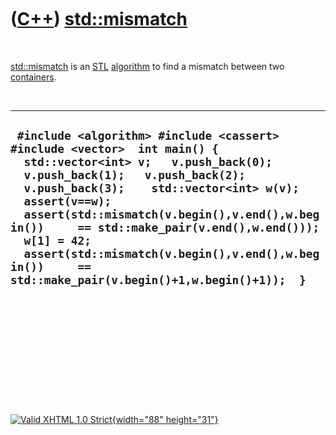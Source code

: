 



 

 

 

 

 

([C++](Cpp.htm)) [std::mismatch](CppMismatch.htm)
=================================================

 

[std::mismatch](CppMismatch.htm) is an [STL](CppStl.htm)
[algorithm](CppAlgorithm.htm) to find a mismatch between two
[containers](CppContainer.htm).

 

  ------------------------------------------------------------------------------------------------------------------------------------------------------------------------------------------------------------------------------------------------------------------------------------------------------------------------------------------------------------------------------------------------------------------------------------------
  ` #include <algorithm> #include <cassert> #include <vector>  int main() {   std::vector<int> v;   v.push_back(0);   v.push_back(1);   v.push_back(2);   v.push_back(3);    std::vector<int> w(v);    assert(v==w);    assert(std::mismatch(v.begin(),v.end(),w.begin())     == std::make_pair(v.end(),w.end()));    w[1] = 42;    assert(std::mismatch(v.begin(),v.end(),w.begin())     == std::make_pair(v.begin()+1,w.begin()+1));  }`
  ------------------------------------------------------------------------------------------------------------------------------------------------------------------------------------------------------------------------------------------------------------------------------------------------------------------------------------------------------------------------------------------------------------------------------------------

 

 

 

 

 





 

[![Valid XHTML 1.0 Strict](valid-xhtml10.png){width="88"
height="31"}](http://validator.w3.org/check?uri=referer)
